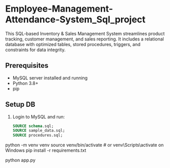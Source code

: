 # Employee-Management-Attendance-System_Sql_project
This SQL-based Inventory &amp; Sales Management System streamlines product tracking, customer management, and sales reporting. It includes a relational database with optimized tables, stored procedures, triggers, and constraints for data integrity. 



## Prerequisites
- MySQL server installed and running
- Python 3.8+
- pip

## Setup DB
1. Login to MySQL and run:
   ```sql
   SOURCE schema.sql;
   SOURCE sample_data.sql;
   SOURCE procedures.sql;


python -m venv venv
source venv/bin/activate   # or venv\Scripts\activate on Windows
pip install -r requirements.txt

python app.py

